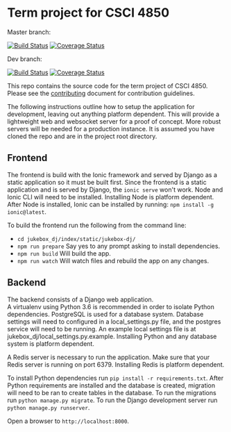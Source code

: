 # Term project for CSCI 4850
Master branch:

[![Build Status](https://travis-ci.org/jakeharding/jukebox-dj.svg?branch=master)](https://travis-ci.org/jakeharding/jukebox-dj)
[![Coverage Status](https://coveralls.io/repos/github/jakeharding/jukebox-dj/badge.svg?branch=master)](https://coveralls.io/github/jakeharding/jukebox-dj?branch=master)

Dev branch:

[![Build Status](https://travis-ci.org/jakeharding/jukebox-dj.svg?branch=dev)](https://travis-ci.org/jakeharding/jukebox-dj)
[![Coverage Status](https://coveralls.io/repos/github/jakeharding/jukebox-dj/badge.svg?branch=dev)](https://coveralls.io/github/jakeharding/jukebox-dj?branch=dev)


This repo contains the source code for the term project of CSCI 4850. Please see the [contributing](https://github.com/jakeharding/jukebox-dj/blob/master/CONTRIBUTING.md) document for contribution guidelines.

The following instructions outline how to setup the application for development, leaving out anything platform dependent.
This will provide a lightweight web and websocket server for a proof of concept.  More robust servers will be needed for a production instance. 
It is assumed you have cloned the repo and are in the project root directory.

## Frontend

The frontend is build with the Ionic framework and served by Django as a static application so it must be built first.
Since the frontend is a static application and is served by Django, the `ionic serve` won't work.
Node and Ionic CLI will need to be installed.  Installing Node is platform dependent. After Node is installed, Ionic can be installed by running:
`npm install -g ionic@latest`.

To build the frontend run the following from the command line:
- `cd jukebox_dj/index/static/jukebox-dj/`
- `npm run prepare` Say yes to any prompt asking to install dependencies.
- `npm run build` Will build the app.
- `npm run watch` Will watch files and rebuild the app on any changes.


## Backend

The backend consists of a Django web application.  
A virtualenv using Python 3.6 is recommended in order to isolate Python dependencies.
PostgreSQL is used for a database system. Database settings will need to configured in a local_settings.py file, and
the postgres service will need to be running.
An example local settings file is at jukebox_dj/local_settings.py.example.
Installing Python and any database system is platform dependent.

A Redis server is necessary to run the application.
Make sure that your Redis server is running on port 6379.
Installing Redis is platform dependent.

To install Python dependencies run `pip install -r requirements.txt`.
After Python requirements are installed and the database is created, migration will need to be ran to create tables in the database.
To run the migrations run `python manage.py migrate`.
To run the Django development server run `python manage.py runserver`.

Open a browser to `http://localhost:8000`.

